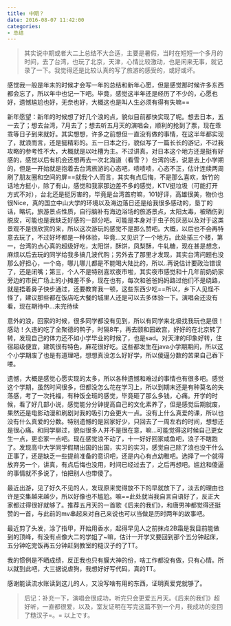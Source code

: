 ```yaml
---
title: 中期？
date: 2016-08-07 11:42:00
categories:
- 总结
---
```


> 其实说中期或者大二上总结不大合适，主要是暑假，当时在短短一个多月的时间，去了台湾，也玩了北京，天津，心情比较激动，也是闲来无事，就记录了一下。我觉得还是比较认真的写了旅游的感受的，或好或坏。

感觉我一般是年末的时候才会写一年的总结和新年心愿，但是感觉那时候许多东西都会忘了，所以年中也记一下吧。毕竟，感觉这半年还是经历了不少的，心愿也好，遗憾尴尬也好，无奈也好，大概这也是叫人生必须有得有失嘛==

新年愿望：新年的时候想了好几个浪的点，貌似目前都快实现了呢。想去日本，五一去了；想去台湾，7月去了；想去听五月天的演唱会，顺利的抢到了票，现在乖乖等日子到来就好。其实想想，许多之前想但一直没有做的事情，在这半年都实现了，就浪而言，还是挺精彩的。五一日本之行，貌似写了一篇长长的游记，不过我攻略的参考性不大，大概就是以吐槽为主。不过讲真，对日本这个地方还是挺有好感的，感觉以后有机会还想再去一次北海道（看雪？）台湾的话，说是去上小学期的，但是一开始就是抱着去台湾旅游的心态吧，啧啧啧，心态不正，估计连续两周刷了朋友圈和空间的屏==就我个人而言，其实有点后悔，不是那么喜欢，新竹的话地方挺小，除了有山，感觉和我家那边差不多的感觉，KTV挺垃圾（可能打开方式不对），台北还是挺厉害的，毕竟是台湾首府嘛，101好评，高雄很美，物价也很Nice，真的国立中山大学的环境以及海边落日还是给我很多感动的，垦丁的话，略坑，旅游景点性质，自行脑补有海边浴场的旅游景点，太阳太毒，被晒伤到脱皮，可能也是我缺乏好感的一部分吧。可能是本身对于虫子的厌恶以及对于这类景观不是很欣赏的来，所以这次游玩的感觉不是那么赞吧。大概，以后也不会再特意去玩了，不过好坏都是一种体验，毕竟...又见识了一个地方。此处插三个楼，第一，台湾的点心真的超级好吃，太阳饼，酥饼，凤梨酥，牛轧糖，现在甚是想念，麻烦以后去玩的同学给我多搞几波代购；另外去了那里才发现，其实台湾问题也没那么好担心，一个岛，哪儿哪儿都是不能喝大陆比的，所以..再说估计要政治错误了，还是闭嘴；第三，个人不是特别喜欢夜市啦，其实夜市感觉和十几年前奶奶家旁边的市民广场上的小摊差不多，现在也有，每次和爸爸妈妈路过他们不是绕路，就是捂着鼻子快步通过，还要教育我一顿，这些东西少吃==所以，乡下人见怪不怪了，建议那些都在饭店吃大餐的城里人还是可以去多体验一下。演唱会还没有看，现在期待中...未完待续

意外的浪，回家的时候，很多同学都没有见到，所以有同学来北极找我玩也是很！感动！久违的吃了全聚德的鸭子，时隔8年，再去颐和园故宫，好好的在北京转了转，发现自己的体力还不如小学毕业的时候了，也是sad。对天津的印象好转，住宿超级便宜，建筑很有特色，麻花很好吃。这些都发生在java小学期期间，所以这个小学期废了也是有道理吧，想想真没怎么好好学，所以傻逼分数的苦果自己吞下喽。

遗憾，大概是感觉心愿实现的太多，所以各种遗憾和难过的事情也有很多吧。感觉这个学期，虽然时间很多，但都没怎么花在学习上，所以到期末还是有种莫名的失落感，考了一次托福，有种饭全班的感觉，毕竟砸了那么多钱，心痛。开学的时候，看了好几部小说，感觉能分分钟提高自己的文化素养了，但是感觉后期就废，果然还是电影动漫和刷剧对我的吸引力会更大一点。没有上什么真爱的课，所以也没有什么真爱的分数。特别遗憾的是回家好少，只回去了一周左右的时间，想想还是很心痛。和同学聊过，貌似很多人并不是很在意，嘛...可能觉得这时候自己更女生一点，更恋家一点吧。现在感觉浪不动了，十一好好回家咸鱼吧，浪子不瞎跑了。发现高中大学同学假期出国的出国，实习的实习，感觉自己除了浪也没干什么正事了，还是缺乏一些提前准备的意识吧，还是内心有点幼稚吧。选择了一个就得放弃另一个，讲真，有点后悔也没用，时间已经过去了，之后再想吧。尴尬和傻逼的事情就不多说了，怕把别人也带傻了。

最近出游，见了好久不见的人，发现原来觉得放不下的早就放下了，淡去的理由也许是交集越来越少，所以好像也不尴尬。嘛==此处就当我自言自语好了，反正大家都过得很好就够了。推荐五月天的一首歌《后来的我们》，和唐男神都觉得还挺赞的一首，与此前的mv串起来对自己来说也可以当做是历时两年的故事吧。

最近剪了头发，涂了指甲，开始用香水，起得早见人之前抹点2B霜是我目前能做到的顶峰，有没有点像大二的学姐了~嘛，估计一开学又要回到那个五分钟起床，五分钟吃完饭再五分钟赶到教室的糙汉子的了TT。

我的惯例是不晒成绩，反正我也只有膜大神的份，啥工作都没有做，只有心情。所以就到此吧，大三据说虐狗，我想好好写代码，真的TT。

感谢能读流水账读到这儿的人，又没写啥有用的东西，证明真爱党就够了。 

> 后记：补充一下，演唱会很成功，听完只会更爱五月天。《后来的我们》超好听，一直都很爱，以及，室友证明在写完这篇不到一个月，我成功的变回了糙汉子=。= 以上です。